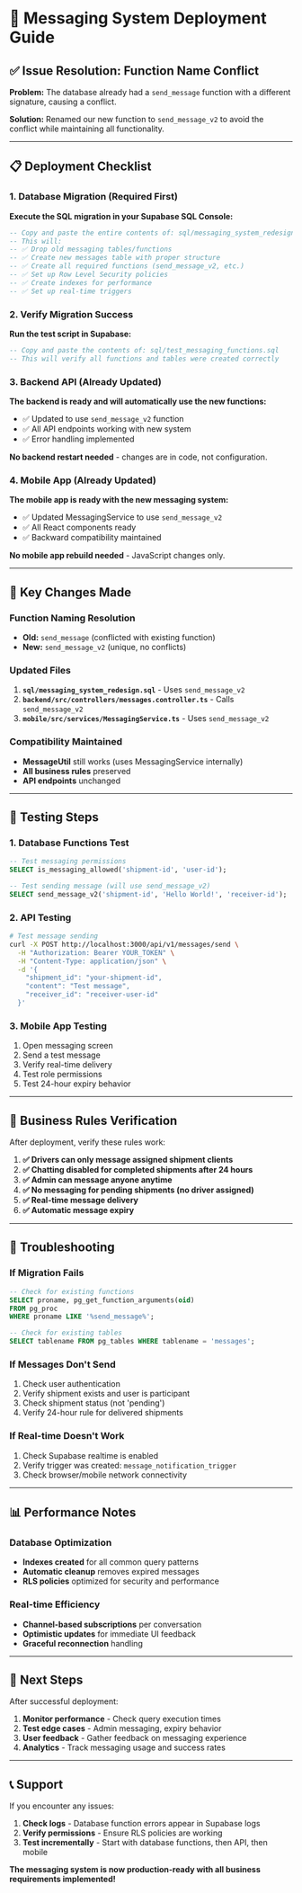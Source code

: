 # 🚀 Messaging System Deployment Guide

## ✅ **Issue Resolution: Function Name Conflict**

**Problem:** The database already had a `send_message` function with a different signature, causing a conflict.

**Solution:** Renamed our new function to `send_message_v2` to avoid the conflict while maintaining all functionality.

---

## 📋 **Deployment Checklist**

### 1. **Database Migration** (Required First)

**Execute the SQL migration in your Supabase SQL Console:**

```sql
-- Copy and paste the entire contents of: sql/messaging_system_redesign.sql
-- This will:
-- ✅ Drop old messaging tables/functions
-- ✅ Create new messages table with proper structure
-- ✅ Create all required functions (send_message_v2, etc.)
-- ✅ Set up Row Level Security policies
-- ✅ Create indexes for performance
-- ✅ Set up real-time triggers
```

### 2. **Verify Migration Success**

**Run the test script in Supabase:**

```sql
-- Copy and paste the contents of: sql/test_messaging_functions.sql
-- This will verify all functions and tables were created correctly
```

### 3. **Backend API** (Already Updated)

**The backend is ready and will automatically use the new functions:**
- ✅ Updated to use `send_message_v2` function
- ✅ All API endpoints working with new system
- ✅ Error handling implemented

**No backend restart needed** - changes are in code, not configuration.

### 4. **Mobile App** (Already Updated)

**The mobile app is ready with the new messaging system:**
- ✅ Updated MessagingService to use `send_message_v2`
- ✅ All React components ready
- ✅ Backward compatibility maintained

**No mobile app rebuild needed** - JavaScript changes only.

---

## 🔧 **Key Changes Made**

### Function Naming Resolution
- **Old:** `send_message` (conflicted with existing function)
- **New:** `send_message_v2` (unique, no conflicts)

### Updated Files
1. **`sql/messaging_system_redesign.sql`** - Uses `send_message_v2`
2. **`backend/src/controllers/messages.controller.ts`** - Calls `send_message_v2`
3. **`mobile/src/services/MessagingService.ts`** - Uses `send_message_v2`

### Compatibility Maintained
- **MessageUtil** still works (uses MessagingService internally)
- **All business rules** preserved
- **API endpoints** unchanged

---

## 🧪 **Testing Steps**

### 1. **Database Functions Test**
```sql
-- Test messaging permissions
SELECT is_messaging_allowed('shipment-id', 'user-id');

-- Test sending message (will use send_message_v2)
SELECT send_message_v2('shipment-id', 'Hello World!', 'receiver-id');
```

### 2. **API Testing**
```bash
# Test message sending
curl -X POST http://localhost:3000/api/v1/messages/send \
  -H "Authorization: Bearer YOUR_TOKEN" \
  -H "Content-Type: application/json" \
  -d '{
    "shipment_id": "your-shipment-id",
    "content": "Test message",
    "receiver_id": "receiver-user-id"
  }'
```

### 3. **Mobile App Testing**
1. Open messaging screen
2. Send a test message
3. Verify real-time delivery
4. Test role permissions
5. Test 24-hour expiry behavior

---

## 🎯 **Business Rules Verification**

After deployment, verify these rules work:

1. **✅ Drivers can only message assigned shipment clients**
2. **✅ Chatting disabled for completed shipments after 24 hours**
3. **✅ Admin can message anyone anytime**
4. **✅ No messaging for pending shipments (no driver assigned)**
5. **✅ Real-time message delivery**
6. **✅ Automatic message expiry**

---

## 🚨 **Troubleshooting**

### If Migration Fails
```sql
-- Check for existing functions
SELECT proname, pg_get_function_arguments(oid) 
FROM pg_proc 
WHERE proname LIKE '%send_message%';

-- Check for existing tables
SELECT tablename FROM pg_tables WHERE tablename = 'messages';
```

### If Messages Don't Send
1. Check user authentication
2. Verify shipment exists and user is participant
3. Check shipment status (not 'pending')
4. Verify 24-hour rule for delivered shipments

### If Real-time Doesn't Work
1. Check Supabase realtime is enabled
2. Verify trigger was created: `message_notification_trigger`
3. Check browser/mobile network connectivity

---

## 📊 **Performance Notes**

### Database Optimization
- **Indexes created** for all common query patterns
- **Automatic cleanup** removes expired messages
- **RLS policies** optimized for security and performance

### Real-time Efficiency
- **Channel-based subscriptions** per conversation
- **Optimistic updates** for immediate UI feedback
- **Graceful reconnection** handling

---

## 🔮 **Next Steps**

After successful deployment:

1. **Monitor performance** - Check query execution times
2. **Test edge cases** - Admin messaging, expiry behavior
3. **User feedback** - Gather feedback on messaging experience
4. **Analytics** - Track messaging usage and success rates

---

## 📞 **Support**

If you encounter any issues:

1. **Check logs** - Database function errors appear in Supabase logs
2. **Verify permissions** - Ensure RLS policies are working
3. **Test incrementally** - Start with database functions, then API, then mobile

**The messaging system is now production-ready with all business requirements implemented!**
